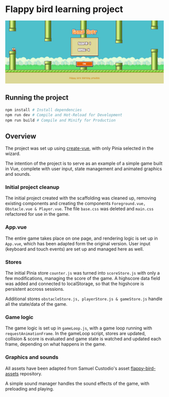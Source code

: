 # Flappy bird learning project

<img src="./assets/flappy-bird-game-over.jpg">

## Running the project

```sh
npm install # Install dependencies
npm run dev # Compile and Hot-Reload for Development
npm run build # Compile and Minify for Production
```
## Overview

The project was set up using [create-vue](https://github.com/vuejs/create-vue), with only Pinia selected in the wizard. 

The intention of the project is to serve as an example of a simple game built in Vue, complete with user input, state management and animated graphics and sounds.

### Initial project cleanup
The initial project created with the scaffolding was cleaned up, removing existing components and creating the components ```Foreground.vue, Obstacle.vue & Player.vue```. The file ```base.css``` was deleted and ```main.css``` refactored for use in the game.

### App.vue
The entire game takes place on one page, and rendering logic is set up in ```App.vue```, which has been adapted form the original version. User input (keyboard and touch events) are set up and managed here as well.

### Stores
The initial Pinia store ```counter.js``` was turned into ```scoreStore.js``` with only a few modifications, managing the score of the game. A highscore data field was added and connected to localStorage, so that the higshcore is persistent accross sessions. 

Additional stores ```obstacleStore.js, playerStore.js & gameStore.js``` handle all the state/data of the game.

### Game logic
The game logic is set up in ```gameLoop.js```, with a game loop running with ```requestAnimationFrame```. In the gameLoop script, stores are updated, collision & score is evaluated and game state is watched and updated each frame, depending on what happens in the game.

### Graphics and sounds
All assets have been adapted from Samuel Custodio's asset [flappy-bird-assets](https://github.com/samuelcust/flappy-bird-assets) repository.

A simple sound manager handles the sound effects of the game, with preloading and playing.